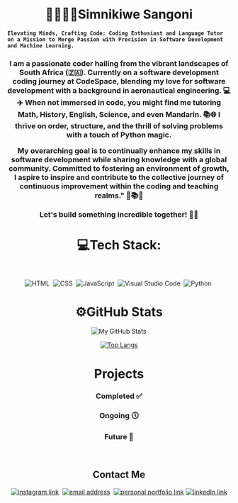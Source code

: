 <h1 align="center">🌚🙋🏾‍♀️Simnikiwe Sangoni</h1> 

**`Elevating Minds, Crafting Code: Coding Enthusiast and Language Tutor on a Mission to Merge Passion with Precision in Software Development and Machine Learning.`**

<h3 align="center">I am a passionate coder hailing from the vibrant landscapes of South Africa (🇿🇦). Currently on a software development coding journey at CodeSpace, blending my love for software development with a background in aeronautical engineering. 💻✈️ When not immersed in code, you might find me tutoring Math, History, English, Science, and even Mandarin. 📚🌐 I thrive on order, structure, and the thrill of solving problems with a touch of Python magic. 


My overarching goal is to continually enhance my skills in software development while sharing knowledge with a global community. Committed to fostering an environment of growth, I aspire to inspire and contribute to the collective journey of continuous improvement within the coding and teaching realms." 🌱📚💡

Let's build something incredible together! 🚀✨
</h3> 

<h1 align="center">💻Tech Stack:</h1>&nbsp;

<div align="center">
  
  ![HTML](https://img.shields.io/badge/-HTML-333333?style=for-the-badge&logo=HTML5)&nbsp;
  ![CSS](https://img.shields.io/badge/-CSS-333333?style=for-the-badge&logo=CSS3&logoColor=1572B6)&nbsp;
  ![JavaScript](https://img.shields.io/badge/-JavaScript-333333?style=for-the-badge&logo=javascript)&nbsp;
  ![Visual Studio Code](https://img.shields.io/badge/-Visual%20Studio%20Code-333333?style=for-the-badge&logo=visual-studio-code&logoColor=007ACC)&nbsp;
  ![Python](https://img.shields.io/badge/python-3670A0?style=for-the-badge&logo=python&logoColor=ffdd54)&nbsp;
</div>



<h1 align="center"> ⚙️GitHub Stats</h1> 


<div align="center">

![My GitHub Stats](https://github-readme-stats.vercel.app/api?username=simsangoni&show_icons=true&theme=radical)
  
[![Top Langs](https://github-readme-stats.vercel.app/api/top-langs/?username=simsangoni&layout=donut)](https://github.com/simsangoni/github-readme-stats)
</div>


<h1 align="center">Projects</h1>

<h3 align="center">Completed ✅</h3>
<h3 align="center">Ongoing 🕔</h3>
<h3 align="center">Future 📃 </h3>


<br>
<h2 align="center">Contact Me</h2>

<p align="center">
<a href="https://www.instagram.com/simsangoni/" target="_blank"><img src="https://img.shields.io/badge/instagram-%230077B5.svg?&style=for-the-badge&logo=instagram&logoColor=white" alt="instagram link" /></a>&nbsp;
<a href="mailto:simnikiwesangoni@gmail.com" target="_blank"><img src="https://img.shields.io/badge/gmail-%23D14836.svg?&style=for-the-badge&logo=gmail&logoColor=white" alt="email address"/></a>&nbsp;
<a href="https://simnikiwe-sangoni-portfolio-site.netlify.app"><img src="https://img.shields.io/badge/my%20website-8A2BE2.svg?&style=for-the-badge" alt="personal portfolio link"/></a>
<a href="https://www.linkedin.com/in/simnikiwe-sangoni-8a3892164/"> <img src="https://img.shields.io/badge/LinkedIn-0077B5?style=for-the-badge&logo=linkedin&logoColor=white" alt="linkedIn link" /></a>
</p>
</br>

